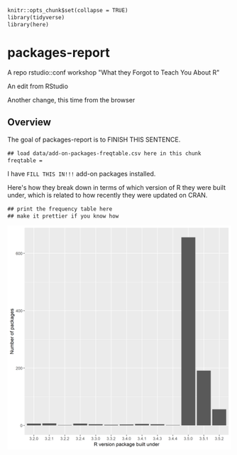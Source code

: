 ```{r setup, include = FALSE}
knitr::opts_chunk$set(collapse = TRUE)
library(tidyverse)
library(here)
```

# packages-report
A repo rstudio::conf workshop "What they Forgot to Teach You About R"

An edit from RStudio

Another change, this time from the browser

## Overview

The goal of packages-report is to FINISH THIS SENTENCE.

```{r, include = FALSE}
## load data/add-on-packages-freqtable.csv here in this chunk
freqtable = 
```

I have `FILL THIS IN!!!` add-on packages installed.

Here's how they break down in terms of which version of R they were built under, which is related to how recently they were updated on CRAN.

```{r, echo = FALSE}
## print the frequency table here
## make it prettier if you know how
```

![](figs/built-barchart.png)